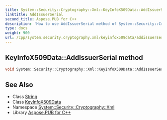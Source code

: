 ```yaml
---
title: System::Security::Cryptography::Xml::KeyInfoX509Data::AddIssuerSerial method
linktitle: AddIssuerSerial
second_title: Aspose.PUB for C++
description: 'How to use AddIssuerSerial method of System::Security::Cryptography::Xml::KeyInfoX509Data class in C++.'
type: docs
weight: 900
url: /cpp/system.security.cryptography.xml/keyinfox509data/addissuerserial/
---
```

## KeyInfoX509Data::AddIssuerSerial method




```cpp
void System::Security::Cryptography::Xml::KeyInfoX509Data::AddIssuerSerial(String issuerName, String serialNumber)
```

## See Also

* Class [String](../../../system/string/)
* Class [KeyInfoX509Data](../)
* Namespace [System::Security::Cryptography::Xml](../../)
* Library [Aspose.PUB for C++](../../../)

